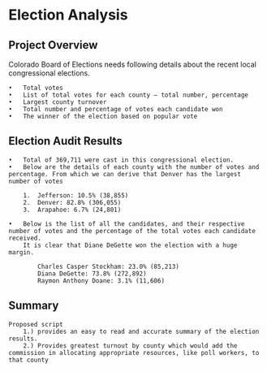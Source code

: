 # Election Analysis

## Project Overview
Colorado Board of Elections needs following details about the recent local congressional elections.

	•	Total votes 
	•	List of total votes for each county – total number, percentage
	•	Largest county turnover
	•	Total number and percentage of votes each candidate won
	•	The winner of the election based on popular vote

## Election Audit Results

	•	Total of 369,711 were cast in this congressional election.
	•	Below are the details of each county with the number of votes and percentage. From which we can derive that Denver has the largest number of votes

		1.	Jefferson: 10.5% (38,855)
		2.	Denver: 82.8% (306,055)
		3.	Arapahoe: 6.7% (24,801)

	•	Below is the list of all the candidates, and their respective number of votes and the percentage of the total votes each candidate received.
		It is clear that Diane DeGette won the election with a huge margin.

			Charles Casper Stockham: 23.0% (85,213)
			Diana DeGette: 73.8% (272,892)
			Raymon Anthony Doane: 3.1% (11,606)

## Summary
	Proposed script 
		1.) provides an easy to read and accurate summary of the election results. 
		2.) Provides greatest turnout by county which would add the commission in allocating appropriate resources, like poll workers, to that county


